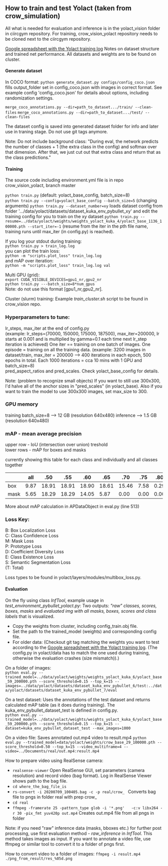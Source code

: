 ## How to train and test Yolact (taken from crow_simulation)

All what is needed for evaluation and inference is in the yolact_vision folder in ciircgym repository. For training, crow_vision_yolact repository needs to be cloned next to the ciircgym repository.

[Google spreadsheet with the Yolact training log](https://docs.google.com/spreadsheets/d/1e2cF4o-m6uzBkcgg43tZrHf4xXqADsjuNAoRJNmynaY/edit?usp=sharing) Notes on dataset structure and trained net performance. All datasets and weights are to be found on cluster.

#### Generate dataset 

In COCO format:
`python generate_dataset.py configs/config_coco.json` 
 fills output_folder set in config_coco.json with images in correct format. See example config 'config_coco.json' for details about options, including randomization settings.

 `merge_coco_annotations.py --dir=path_to_dataset.../train/ --clean-files`
 `merge_coco_annotations.py --dir=path_to_dataset.../test/ --clean-files`

 The dataset config is saved into generated dataset folder for info and later use in traning stage. Do not use git tags anymore.

Note: Do not include background class: "During eval, the network predicts the number of classes + 1 (the extra class in the config) and softmax over that dimension. After that, we just cut out that extra class and return that as the class predictions."

#### Training
The source code including environment.yml file is in repo crow_vision_yolact, branch master

`python train.py` (default: yolact_base_config, batch_size=8)  
`python train.py --config=yolact_base_config --batch_size=5` (changing arguments)
`python train.py --dataset_number=xy` loads dataset config from folder '.../data/yolact/datasets/dataset_kuka_env_pybullet_xy' and edit the training config for you to train on the xy dataset
`python train.py --resume=../data/yolact/weights/weights_yolact_kuka_4/yolact_base_1136_100000.pth --start_iter=-1` (resume from the iter in the pth file name, training runs until max_iter (in config.py) is reached).

If you log your stdout during training:  
`python train.py > train_log.log`  
you can plot the train loss:  
`python -m "scripts.plot_loss" train_log.log`  
and mAP over iteration:  
`python -m "scripts.plot_loss" train_log.log val`

Multi GPU (grid):  
`export CUDA_VISIBLE_DEVICES=gpu1_nr,gpu2_nr`  
`python train.py ---batch_size=8*num_gpus`  
Note: do not use this format [gpu1_nr,gpu2_nr].

Cluster (slurm) training:
Example *train_cluster.sh* script to be found in crow_vision repo.

### Hyperparameters to tune:  
lr_steps, max_iter at the end of config.py  
(example: lr_steps=(70000, 150000, 175000, 187500), max_iter=200000, lr starts at 0.001 and is multiplied by gamma=0.1 each time next lr_step iteration is achieved)
One iter == training on one batch of images. One episode = training on all the training data. (example: 3200 images in dataset/train, max_iter = 200000 --> 400 iterations in each epoch, 500 epochs in total. Each 1000 iterations = cca 10 mins with 1 GPU and batch_size=8)  
pred_aspect_ratios and pred_scales. Check yolact_base_config for details.

Note: (problem to recognize small objects) If you want to still use 300x300, I'd halve all of the anchor sizes in "pred_scales" (in yolact_base). Also if you want to train the model to use 300x300 images, set max_size to 300.

### GPU memory 
training batch_size=8 --> 12 GB (resolution 640x480)
inference --> 1.5 GB (resolution 640x480)

### mAP - mean average precision
upper row - IoU (intersection over union) treshold  
lower rows - mAP for boxes and masks  

currently showing this table for each class and individually and all classes together

|        |  all  |  .50  |  .55  |  .60  |  .65  |  .70  |  .75  |  .80  |  .85  |  .90  |  .95  |
|--------|-------|-------|-------|-------|-------|-------|-------|-------|-------|-------|-------|
|   box  |  9.87 | 18.91 | 18.91 | 18.90 | 18.61 | 15.46 |  7.58 |  0.29 |  0.02 |  0.02 |  0.02 |
|  mask  |  5.65 | 18.29 | 18.29 | 14.05 |  5.87 |  0.00 |  0.00 |  0.00 |  0.00 |  0.00 |  0.00 |

More about mAP calculation in APDataObject in eval.py (line 513)
### Loss Key:
B: Box Localization Loss  
C: Class Confidence Loss  
M: Mask Loss  
P: Prototype Loss  
D: Coefficient Diversity Loss  
E: Class Existence Loss  
S: Semantic Segmentation Loss  
(T: Total)  

Loss types to be found in yolact/layers/modules/multibox_loss.py.

#### Evaluation 
On the fly using class *InfTool*, example usage in *test_environment_pybullet_yolact.py*: Two outputs: *"raw" classes, scores, boxes, masks* and *evaluated img with all masks, boxes, scores and class labels* that is visualized.
* Copy the weights from cluster, including config_train.obj file.  
* Set the path to the trained_model (weights) and corresponding config file.
* For older data: (Checkout git tag matching the weights you want to test according to the [Google spreadsheet with the Yolact training log](https://docs.google.com/spreadsheets/d/1e2cF4o-m6uzBkcgg43tZrHf4xXqADsjuNAoRJNmynaY/edit?usp=sharing). (The config.py in yolact/data has to match the one used during training, otherwise the evaluation crashes (size mismatch)).)


On a folder of images:  
`python eval.py --trained_model=../data/yolact/weights/weights_yolact_kuka_6/yolact_base_59_200000.pth --score_threshold=0.15 --top_k=15 --images=../data/yolact/datasets/dataset_kuka_env_pybullet_6/test:../data/yolact/datasets/dataset_kuka_env_pybullet_7/eval`  


On a test dataset: Uses the annotations of the test dataset and returns calculated mAP table (as it does during training). The kuka_env_pybullet_dataset_test is defined in config.py.   
`python eval.py --trained_model=../data/yolact/weights/weights_yolact_kuka_6/yolact_base_59_200000.pth --score_threshold=0.15 --top_k=15 --dataset=kuka_env_pybullet_dataset_test --max_images=1000`


On a video file: Saves annotated out.mp4 video to result.mp4
`python eval.py --trained_model=data/yolact/weights/crow_base_29_100000.pth --score_threshold=0.50 --top_k=15 --video_multiframe=4 --video=../Documents/real/out.mp4:result.mp4`

How to prepare video using RealSense camera: 
* `realsense-viewer` Open RealSense GUI, set parameters (camera resolution) and record video (bag format). Log in RealSense Viewer shows path to the bag file.
* `cd where_the_bag_file_is`
* `rs-convert -i 20200709_100405.bag -c -p real/crow_ ` Converts bag file to pngs in folder real with prep crow_
* `cd real`
* `ffmpeg -framerate 25 -pattern_type glob -i '*.png'   -c:v libx264 -r 30 -pix_fmt yuv420p out.mp4` Creates out.mp4 file from all pngs in folder

Note: if you need "raw" inference data (masks, bboxes etc.) for further post processing, use first evaluation method - *raw_inference* in *InfTool*. This method takes images as input. If you want to annotate a video file, use ffmpeg or similar tool to convert it to a folder of pngs first.

How to convert video to a folder of images:
`ffmpeg -i result.mp4 ./png_from_result/res_%05d.png`
